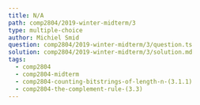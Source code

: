 ```yaml
---
title: N/A
path: comp2804/2019-winter-midterm/3
type: multiple-choice
author: Michiel Smid
question: comp2804/2019-winter-midterm/3/question.ts
solution: comp2804/2019-winter-midterm/3/solution.md
tags:
  - comp2804
  - comp2804-midterm
  - comp2804-counting-bitstrings-of-length-n-(3.1.1)
  - comp2804-the-complement-rule-(3.3)
---
```

